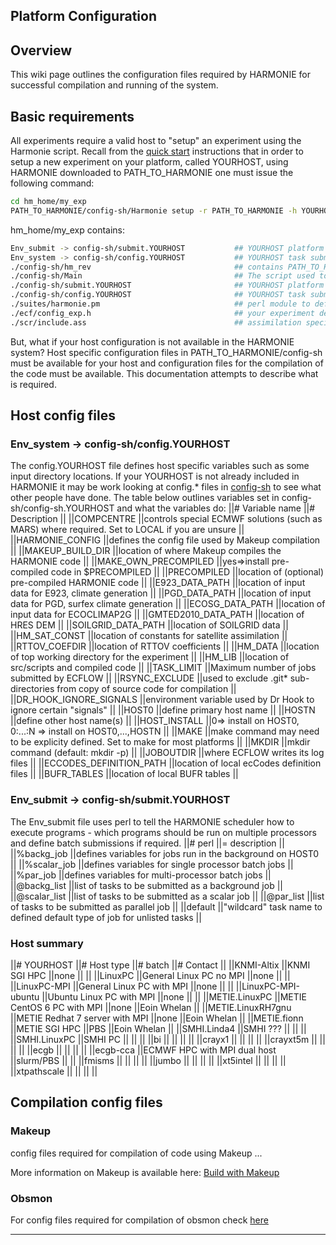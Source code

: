 
## **Platform Configuration**
## Overview
This wiki page outlines the configuration files required by HARMONIE for successful compilation and running of the system.

## Basic requirements
All experiments require a valid host to "setup" an experiment using the Harmonie script. Recall from the [quick start](HarmonieSystemDocumentation/QuickStartLocal) instructions that in order to setup a new experiment on your platform, called YOURHOST, using HARMONIE downloaded to PATH_TO_HARMONIE one must issue the following command:
```bash
cd hm_home/my_exp
PATH_TO_HARMONIE/config-sh/Harmonie setup -r PATH_TO_HARMONIE -h YOURHOST
```
hm_home/my_exp contains:
```bash
Env_submit -> config-sh/submit.YOURHOST           ## YOURHOST platform specific settings
Env_system -> config-sh/config.YOURHOST           ## YOURHOST task submission settings
./config-sh/hm_rev                                ## contains PATH_TO_HARMONIE
./config-sh/Main                                  ## The script used to run HARMONIE
./config-sh/submit.YOURHOST                       ## YOURHOST platform specific settings
./config-sh/config.YOURHOST                       ## YOURHOST task submission settings
./suites/harmonie.pm                              ## perl module to define ensemble settings
./ecf/config_exp.h                                ## your experiment definition (scientific type options)
./scr/include.ass                                 ## assimilation specific settings
```
But, what if your host configuration is not available in the HARMONIE system? Host specific configuration files in PATH_TO_HARMONIE/config-sh must be available for your host and configuration files for the compilation of the code must be available. This documentation attempts to describe what is required.
## Host config files
### Env_system -> config-sh/config.YOURHOST
The config.YOURHOST file defines host specific variables such as some input directory locations. If your YOURHOST is not already included in HARMONIE it may be work looking at config.* files in [config-sh](Harmonie/config-sh?rev=release-43h2.beta.3) to see what other people have done. The table below outlines variables set in config-sh/config-sh.YOURHOST and what the variables do:
||# Variable name       ||# Description                                                                                                                     ||
||COMPCENTRE              ||controls special ECMWF solutions (such as MARS) where required. Set to LOCAL if you are unsure                                      ||
||HARMONIE_CONFIG         ||defines the config file used by Makeup compilation                                                                                  ||
||MAKEUP_BUILD_DIR        ||location of where Makeup compiles the HARMONIE code                                                                                 ||
||MAKE_OWN_PRECOMPILED    ||yes=>install pre-compiled code in $PRECOMPILED                                                                                      ||
||PRECOMPILED             ||location of (optional) pre-compiled HARMONIE code                                                                                   ||
||E923_DATA_PATH          ||location of input data for E923, climate generation                                                                                 ||
||PGD_DATA_PATH           ||location of input data for PGD, surfex climate generation                                                                           ||
||ECOSG_DATA_PATH         ||location of input data for ECOCLIMAP2G                                                                                              ||
||GMTED2010_DATA_PATH     ||location of HRES DEM                                                                                                                ||
||SOILGRID_DATA_PATH      ||location of SOILGRID data                                                                                                           ||
||HM_SAT_CONST            ||location of constants for satellite assimilation                                                                                    ||
||RTTOV_COEFDIR           ||location of RTTOV coefficients                                                                                                      ||
||HM_DATA                 ||location of top working directory for the experiment                                                                                ||
||HM_LIB                  ||location of src/scripts and compiled code                                                                                           ||
||TASK_LIMIT              ||Maximum number of jobs submitted by ECFLOW                                                                                          ||
||RSYNC_EXCLUDE           ||used to exclude .git* sub-directories from copy of source code for compilation                                                      ||
||DR_HOOK_IGNORE_SIGNALS  ||environment variable used by Dr Hook to ignore certain "signals"                                                                    ||
||HOST0                   ||define primary host name                                                                                                            ||
||HOSTN                   ||define other host name(s)                                                                                                           ||
||HOST_INSTALL            ||0=> install on HOST0, 0:...:N => install on HOST0,...,HOSTN                                                                         ||
||MAKE                    ||make command may need to be explicity defined. Set to make for most platforms                                                       ||
||MKDIR                   ||mkdir command (default: mkdir -p)                                                                                                   ||
||JOBOUTDIR               ||where ECFLOW writes its log files                                                                                                   ||
||ECCODES_DEFINITION_PATH ||location of local ecCodes definition files                                                                                          ||
||BUFR_TABLES             ||location of local BUFR tables                                                                                                       ||


### Env_submit -> config-sh/submit.YOURHOST
The Env_submit file uses perl to tell the HARMONIE scheduler how to execute programs - which programs should be run on multiple processors and define batch submissions if required.
||# perl               ||= description                                                                                                                       ||
||%backg_job             ||defines variables for jobs run in the background on HOST0                                                                           ||
||%scalar_job            ||defines variables for single processor batch jobs                                                                                   ||
||%par_job               ||defines variables for multi-processor batch jobs                                                                                    ||
||@backg_list            ||list of tasks to be submitted as a background job                                                                                   ||
||@scalar_list           ||list of tasks to be submitted as a scalar job                                                                                       ||
||@par_list              ||list of tasks to be submitted as parallel job                                                                                       ||
||default                ||"wildcard" task name to defined default type of job for unlisted tasks                                                              ||

### Host summary
||# YOURHOST           ||# Host type                  ||# batch    ||# Contact           ||
||KNMI-Altix             ||KNMI SGI HPC                   ||none         ||                      ||
||LinuxPC                ||General Linux PC no MPI        ||none         ||                      ||
||LinuxPC-MPI            ||General Linux PC with MPI      ||none         ||                      ||
||LinuxPC-MPI-ubuntu     ||Ubuntu Linux PC with MPI       ||none         ||                      ||
||METIE.LinuxPC          ||METIE CentOS 6 PC with MPI     ||none         ||Eoin Whelan           ||
||METIE.LinuxRH7gnu      ||METIE Redhat 7 server with MPI ||none         ||Eoin Whelan           ||
||METIE.fionn            ||METIE SGI HPC                  ||PBS          ||Eoin Whelan           ||
||SMHI.Linda4            ||SMHI ???                       ||             ||                      ||
||SMHI.LinuxPC           ||SMHI PC                        ||             ||                      ||
||bi                     ||                               ||             ||                      ||
||crayx1                 ||                               ||             ||                      ||
||crayxt5m               ||                               ||             ||                      ||
||ecgb                   ||                               ||             ||                      ||
||ecgb-cca               ||ECMWF HPC with MPI dual host   ||slurm/PBS    ||                      ||
||fmisms                 ||                               ||             ||                      ||
||jumbo                  ||                               ||             ||                      ||
||xt5intel               ||                               ||             ||                      ||
||xtpathscale            ||                               ||             ||                      ||

## Compilation config files
### Makeup
config files required for compilation of code using Makeup ...

More information on Makeup is available here: [Build with Makeup](HarmonieSystemDocumentation/Build_with_makeup)
### Obsmon
For config files required for compilation of obsmon check [here](Harmonie/util/obsmon/config?rev=release-43h2.beta.3)

----


